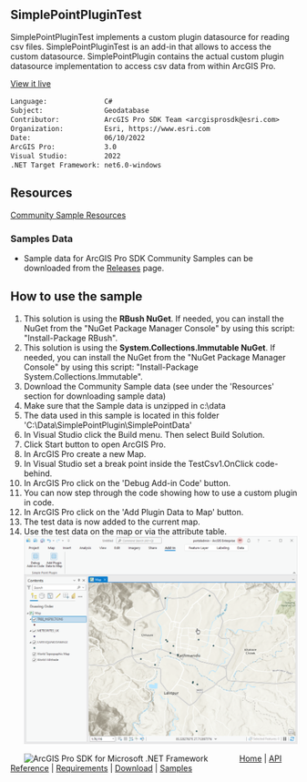 ## SimplePointPluginTest

<!-- TODO: Write a brief abstract explaining this sample -->
SimplePointPluginTest implements a custom plugin datasource for reading csv files.  SimplePointPluginTest is an add-in that allows to access the custom datasource.  SimplePointPlugin contains the actual custom plugin datasource implementation to access csv data from within ArcGIS Pro.   
  


<a href="https://pro.arcgis.com/en/pro-app/sdk/" target="_blank">View it live</a>

<!-- TODO: Fill this section below with metadata about this sample-->
```
Language:              C#
Subject:               Geodatabase
Contributor:           ArcGIS Pro SDK Team <arcgisprosdk@esri.com>
Organization:          Esri, https://www.esri.com
Date:                  06/10/2022
ArcGIS Pro:            3.0
Visual Studio:         2022
.NET Target Framework: net6.0-windows
```

## Resources

[Community Sample Resources](https://github.com/Esri/arcgis-pro-sdk-community-samples#resources)

### Samples Data

* Sample data for ArcGIS Pro SDK Community Samples can be downloaded from the [Releases](https://github.com/Esri/arcgis-pro-sdk-community-samples/releases) page.  

## How to use the sample
<!-- TODO: Explain how this sample can be used. To use images in this section, create the image file in your sample project's screenshots folder. Use relative url to link to this image using this syntax: ![My sample Image](FacePage/SampleImage.png) -->
1. This solution is using the **RBush NuGet**.  If needed, you can install the NuGet from the "NuGet Package Manager Console" by using this script: "Install-Package RBush".  
1. This solution is using the **System.Collections.Immutable NuGet**.  If needed, you can install the NuGet from the "NuGet Package Manager Console" by using this script: "Install-Package System.Collections.Immutable".  
1. Download the Community Sample data (see under the 'Resources' section for downloading sample data)  
1. Make sure that the Sample data is unzipped in c:\data   
1. The data used in this sample is located in this folder 'C:\Data\SimplePointPlugin\SimplePointData'  
1. In Visual Studio click the Build menu. Then select Build Solution.  
1. Click Start button to open ArcGIS Pro.  
1. In ArcGIS Pro create a new Map.  
1. In Visual Studio set a break point inside the TestCsv1.OnClick code-behind.  
1. In ArcGIS Pro click on the 'Debug Add-in Code' button.  
1. You can now step through the code showing how to use a custom plugin in code.  
1. In ArcGIS Pro click on the 'Add Plugin Data to Map' button.  
1. The test data is now added to the current map.  
1. Use the test data on the map or via the attribute table.  
![UI](Screenshots/screen2.png)    
  


<!-- End -->

&nbsp;&nbsp;&nbsp;&nbsp;&nbsp;&nbsp;<img src="https://esri.github.io/arcgis-pro-sdk/images/ArcGISPro.png"  alt="ArcGIS Pro SDK for Microsoft .NET Framework" height = "20" width = "20" align="top"  >
&nbsp;&nbsp;&nbsp;&nbsp;&nbsp;&nbsp;&nbsp;&nbsp;&nbsp;&nbsp;&nbsp;&nbsp;
[Home](https://github.com/Esri/arcgis-pro-sdk/wiki) | <a href="https://pro.arcgis.com/en/pro-app/latest/sdk/api-reference" target="_blank">API Reference</a> | [Requirements](https://github.com/Esri/arcgis-pro-sdk/wiki#requirements) | [Download](https://github.com/Esri/arcgis-pro-sdk/wiki#installing-arcgis-pro-sdk-for-net) | <a href="https://github.com/esri/arcgis-pro-sdk-community-samples" target="_blank">Samples</a>
